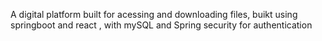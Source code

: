 A digital platform built for acessing and downloading files, buikt using springboot and react , with mySQL and Spring security for authentication

